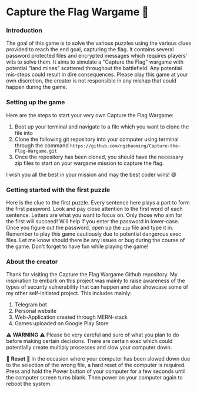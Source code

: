# Capture the Flag Wargame 🚩

### Introduction
The goal of this game is to solve the various puzzles using the various clues provided to reach the end goal, capturing the flag. It contains several password protected files and encrypted messages which requires players' wits to solve them. It aims to simulate a "Capture the Flag" wargame with potential "land mines" scattered throughout the battlefield. Any potential mis-steps could result in dire consequences. Please play this game at your own discretion, the creator is not responsible in any mishap that could happen during the game.

### Setting up the game
Here are the steps to start your very own Capture the Flag Wargame:
1. Boot up your terminal and navigate to a file which you want to clone the file into
2. Clone the following git repository into your computer using terminal through the command ``https://github.com/ngzhaoming/Capture-the-Flag-Wargame.git``
2. Once the repository has been cloned, you should have the necessary zip files to start on your wargame mission to capture the flag.

I wish you all the best in your mission and may the best coder wins! 😄

### Getting started with the first puzzle
Here is the clue to the first puzzle. Every sentence here plays a part to form the first password. Look and pay close attention to the first word of each sentence. Letters are what you want to focus on. Only those who aim for the first will succeed! Will help if you enter the password in lower-case. Once you figure out the password, open up the `zip` file and type it in. Remember to play this game cautiously due to potential dangerous exec files. Let me know should there be any issues or bug during the course of the game. Don't forget to have fun while playing the game!

### About the creator
Thank for visiting the Capture the Flag Wargame Github repository. My inspiration to embark on this project was mainly to raise awareness of the types of security vulnerability that can happen and also showcase some of my other self-initiated project. This includes mainly:
1. Telegram bot
2. Personal website
3. Web-Application created through MERN-stack
4. Games uploaded on Google Play Store

:warning: **WARNING** :warning: Please be very careful and sure of what you plan to do before making certain decisions. There are certain exec which could potentially create multiply processes and slow your computer down.


🔄 **Reset** 🔄 In the occasion where your computer has been slowed down due to the selection of the wrong file, a hard reset of the computer is required. Press and hold the Power button of your computer for a few seconds until the computer screen turns blank. Then power on your computer again to reboot the system.